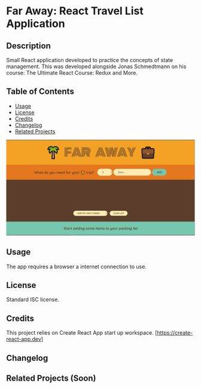 # Far Away: React Travel List Application

## Description
Small React application developed to practice the concepts of state management. This was developed alongside Jonas Schmedtmann on his course: The Ultimate React Course: Redux and More.



## Table of Contents


- [Usage](#usage)
- [License](#license)
- [Credits](#credits)
- [Changelog](#changelog)
- [Related Projects](#related-projects)


![page-image](https://github.com/StormJose/travel-list/blob/main/src/img/app-screen.PNG?raw=true)

## Usage
The app requires a browser a internet connection to use. 

## License
Standard ISC license.

## Credits 
This project relies on Create React App start up workspace.
[https://create-react-app.dev]

## Changelog

## Related Projects (Soon)
